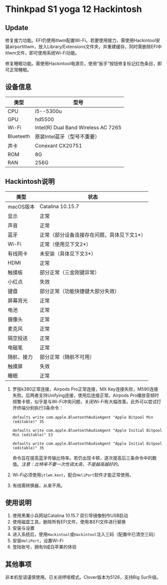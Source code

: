 # Thinkpad S1 yoga 12 Hackintosh

## Update
修复接力功能。EFI仍使用itlwm配置Wi-Fi。若要使用接力，需使用Hackintool安装airportitlwm，放入Library/Extensions文件夹，并重建缓存，同时需删除EFI中itlwm文件，即可使用系统Wi-Fi功能。

修复睡眠功能。需使用Hackintool电源页，使用“扳手”按钮修复标记红色条目，即可正常睡眠。

## 设备信息

| 类型      | 型号                                |
| --------- | ----------------------------------- |
| CPU       | i5--5300u                           |
| GPU       | hd5500                              |
| Wi-Fi     | Intel(R) Dual Band Wireless AC 7265 |
| Blueteeth | 原装Intel蓝牙（型号不重要）         |
| 声卡      | Conexant CX20751                    |
| ROM       | 8G                                  |
| RAN       | 256G                                |

## Hackintosh说明

| 类型       | 状态                                       |
| ---------- | ------------------------------------------ |
| macOS版本  | Catalina 10.15.7                           |
| 显示       | 正常                                       |
| 声音       | 正常                                       |
| 蓝牙       | 正常（部分设备连接存在问题，具体见下文1*） |
| Wi-Fi      | 正常（使用见下文2*）                       |
| 有线网卡   | 未安装（具体见下文3*）                     |
| HDMI       | 正常                                       |
| 触摸板     | 部分正常（三金刚键异常）                   |
| 小红点     | 失效                                       |
| 键盘       | 部分正常（功能快捷键大部分失效）               |
| 屏幕背光   | 正常                                       |
| 电池       | 正常                                       |
| 摄像头     | 正常                                       |
| 麦克风     | 正常                                       |
| 隔空投送   | 正常                                       |
| 电磁笔     | 正常                                       |
| 随航、接力 | 部分正常（随航不可用）                                       |
| 触摸屏     | 失效                                       |
| 睡眠       | 正常                                       |

1. 罗技k380正常连接，Airpods Pro正常连接，MX Key连接失败，M590连接失败。后两者支持Unifying连接，使用后连接正常。Airpods Pro播放音频时频繁卡顿，似乎是与Wi-Fi冲突问题，关闭Wi-Fi有大幅改善。此外可以尝试打开终端分别执行3条命令：

   `defaults write com.apple.BluetoothAudioAgent "Apple Bitpool Min (editable)" 35`

   `defaults write com.apple.BluetoothAudioAgent "Apple Initial Bitpool Min (editable)" 53`

   `defaults write com.apple.BluetoothAudioAgent "Apple Initial Bitpool (editable)" 35`

   命令旨在提高蓝牙传输比特率。若仍出现卡顿，逐次提高后三条命令中的数值。*注意：比特率不要一次性调太高，不是越高越好的。*

2. Wi-Fi必须使用`itlwm.kext`，配合`HeliPort`软件才能正常使用。

3. 有线需转换器，从来不用。

## 使用说明

1. 使用黑果小兵网站Catalina 10.15.7 双引导镜像制作USB启动
2. 使用磁盘工具，删除所有EFI文件，使用本EFI文件进行替换
3. 安装与设置
4. 进入系统后，使用`Hackintool`或`Hackintool`注入三码（配置中已清空三码）
5. 安装`HeliPort`，设置Wi-Fi
6. 登陆账号，拥有9成白苹果的体验

## 其他事项

非本机型请谨慎使用。已关闭啰嗦模式。Clover版本为5126，支持Big Sur升级。

